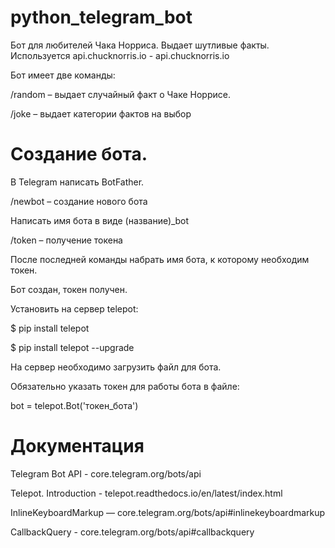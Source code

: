 # python_telegram_bot
Бот для любителей Чака Норриса. Выдает шутливые факты.
Используется api.chucknorris.io - api.chucknorris.io

Бот имеет две команды:

/random – выдает случайный факт о Чаке Норрисе. 

/joke – выдает категории фактов на выбор


# Создание бота.
В Telegram написать BotFather. 

/newbot – создание нового бота 

Написать имя бота в виде (название)_bot 

/token – получение токена  

После последней команды набрать имя бота, к которому необходим токен. 

Бот создан, токен получен.

Установить на сервер telepot:

$ pip install telepot

$ pip install telepot --upgrade


На сервер необходимо загрузить файл для бота.

Обязательно указать токен для работы бота в файле:

bot = telepot.Bot('токен_бота')



# Документация
Telegram Bot API - core.telegram.org/bots/api

Telepot. Introduction - telepot.readthedocs.io/en/latest/index.html

InlineKeyboardMarkup — core.telegram.org/bots/api#inlinekeyboardmarkup 

CallbackQuery - core.telegram.org/bots/api#callbackquery

